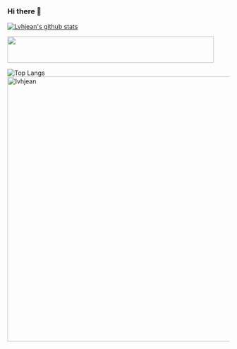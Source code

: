 ### Hi there 👋

<!--
**lvhjean/lvhjean** is a ✨ _special_ ✨ repository because its `README.md` (this file) appears on your GitHub profile.

Here are some ideas to get you started:

- 🔭 I’m currently working on ...
- 🌱 I’m currently learning ...
- 👯 I’m looking to collaborate on ...
- 🤔 I’m looking for help with ...
- 💬 Ask me about ...
- 📫 How to reach me: ...
- 😄 Pronouns: ...
- ⚡ Fun fact: ...
-->

[![Lvhjean's github stats](https://github-readme-stats.vercel.app/api?username=lvhjean&count_private=true&show_icons=true&theme=radical)](https://github.com/anuraghazra/github-readme-stats)

<a href="https://www.vultr.com/?ref=8971202-8H"><img src="https://www.vultr.com/media/banners/banner_468x60.png" width="468" height="60"></a>

![Top Langs](https://github-readme-stats.vercel.app/api/top-langs/?username=lvhjean&hide=html&&line_height=3) <img align="left" src="https://github-readme-streak-stats.herokuapp.com/?user=lvhjean" alt="lvhjean" width="600" />
